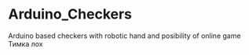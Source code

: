 # Arduino_Checkers
Arduino based checkers with robotic hand and posibility of online game
Тимка лох

